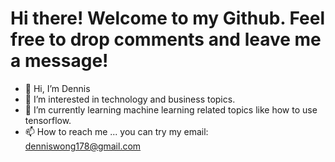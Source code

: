 # Hi there! Welcome to my Github. Feel free to drop comments and leave me a message!

- 👋 Hi, I’m Dennis 
- 👀 I’m interested in technology and business topics. 
- 🌱 I’m currently learning machine learning related topics like how to use tensorflow. 
- 📫 How to reach me ... you can try my email: denniswong178@gmail.com  
